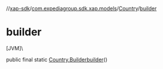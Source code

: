 //[xap-sdk](../../../index.md)/[com.expediagroup.sdk.xap.models](../index.md)/[Country](index.md)/[builder](builder.md)

# builder

[JVM]\

public final static [Country.Builder](-builder/index.md)[builder](builder.md)()
